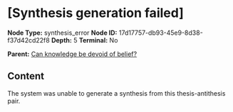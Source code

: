 # [Synthesis generation failed]

**Node Type:** synthesis_error
**Node ID:** 17d17757-db93-45e9-8d38-f37d42cd22f8
**Depth:** 5
**Terminal:** No

**Parent:** [Can knowledge be devoid of belief?](can-knowledge-be-devoid-of-belief-antithesis-8dd57e6a-05f6-47ec-b986-001ad702443b.md)

## Content

The system was unable to generate a synthesis from this thesis-antithesis pair.

